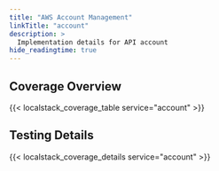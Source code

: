 ```yaml
---
title: "AWS Account Management"
linkTitle: "account"
description: >
  Implementation details for API account
hide_readingtime: true
---
```


## Coverage Overview

{{< localstack_coverage_table service="account" >}}

## Testing Details

{{< localstack_coverage_details service="account" >}}
